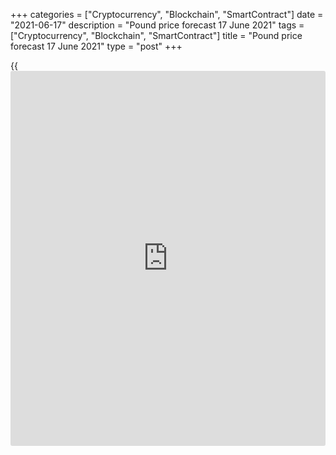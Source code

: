 +++
categories = ["Cryptocurrency", "Blockchain", "SmartContract"]
date = "2021-06-17"
description = "Pound price forecast 17 June 2021"
tags = ["Cryptocurrency", "Blockchain", "SmartContract"]
title = "Pound price forecast 17 June 2021"
type = "post"
+++

{{<iframe id="large-banner" src="https://www.bounty.group/#slide=20.0" width="100%" height="600" scrolling="no" style="border: 0px solid rgb(216, 221, 230); border-radius: 3px;">}}

2021-06-17

2021-06-17

Pound is under pressure. Forecast as of 17.06.2021Dmitri Demidenko

There are always two currencies in any pair, so no matter how good the
UK statistics is, this does not guarantee the [GBPUSD][1] growth. The
change in the Fed's stance is forcing bulls to postpone plans to recover
the trend. Let us discuss the Forex outlook and make up a trading plan

## Weekly pound fundamental forecast

If the [news](https://www.letsplayfx.com/blog/forex-news-website/) about the deadline shift for the full opening of the UK economy from June 21 to July 19 and the Brexit issue made [GBPUSD][1] bulls doubt the uptrend recovery, then the Fed's rejection of its previous ideas finally convinced the bulls. The pair, having failed to consolidate the price at the lower border of the consolidation range of 1.409-1.422, eventually dropped. GBPUSD has reached the first of the two price zones indicated in [the previous article][2] (1.397-1.399) and is approaching the second around level 1.392. 

In [terms](https://www.fintechee.com/terms/) of macroeconomics, everything is going well for the sterling.
In May, the number of employees in British companies increased by a
record 197 thousand, in February-April the unemployment rate fell to
4.7%, the lowest level since the summer of 2020, and wages have grown at
the fastest pace since 2007. The situation in the labor market is much
better than expected. It is recovering as quickly as the economy, which
is not happening even in the US. If to mention the acceleration of
consumer prices from 1.5% to 2.1% in May, which is the highest level in
almost two years, then the expectations of an interest rate increase in
early 2023 look quite reasonable. As well as the higher demand for pound
call [options](https://www.fixpro.org/post/options-liquidity/) compared to put [options](https://www.fixpro.org/post/options-liquidity/).

### Dynamics of pound risk reversal

 _Source: Bloomberg._

Alas, the shift of the full opening of the UK economy to a later period,
the conflict over Northern Ireland, and the Fed's intention to raise the
federal funds rate earlier than the markets expected, drove the prices
of [GBPUSD][1] down. However, the bulls are not discouraged. According
to Societe Generale, examples of past political tensions suggest that
the current outbreak due to violations of the Brexit agreement will soon
subside, and the sterling will rise to $1.46 by the end of 2021.

Nomura believes that the opening of the economy not on June 21, but on
July 19 will contribute to [GBPUSD][1] growth. The correction represents
an excellent opportunity to open or add up longs, as the pair is able to
soar up to 1.51 by the end of December. Interestingly, according to
Bloomberg research, a later opening of the UK economy will not prevent
it from full recovery in the fourth quarter of this year.

### Dynamics of the British economy

 _Source: Bloomberg._

Perhaps sterling will cope with local difficulties, but what about the
Fed? FOMC forecasts have shown that amid the improvement in the US
economy, the timing of the federal funds rate hike has shifted from 2024
to 2023. Investors are seriously worried that if the rate of US GDP
growth increases even more, which could be facilitated by additional
fiscal stimulus, the monetary tightening will occur in 2022.

### Weekly [GBPUSD][1] trading plan

I don't think Jerome Powell and his colleagues would like to observe the
chaos in the market. The [S&P 500][3] collapse, the rise in Treasury
yields and the strengthening of the greenback will worsen financial
conditions, which will incite the central bank's dovish stance, and the
stabilization of dollar pairs. In my opinion, the inability of the
[GBPUSD][1] bulls to consolidate the price at 1.397 is fraught with a
continuation of the pullback to 1.392 and 1.383, where it makes sense to
consider purchases.



## Price chart of GBPUSD in real time mode

The content of this article reflects the author’s opinion and does not
necessarily reflect the official position of LiteForex. The material
published on this page is provided for informational purposes only and
should not be considered as the provision of investment advice for the
purposes of Directive 2004/39/EC.

Rate this article:

{{value}}

( {{count}} {{title}} )

   1. my.liteforex.com/trading/chart?symbol=GBPUSD&returnUrl=true
   2. www.liteforex.com/blog/analysts-opinions/post-brexit-trade-war-is-coming-forecast-as-of-10062021/
   3. my.liteforex.com/trading/chart?symbol=SPX&returnUrl=true